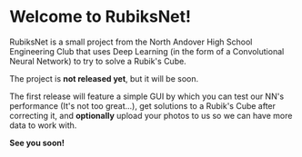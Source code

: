 # **Welcome to RubiksNet!**

RubiksNet is a small project from the North Andover High School Engineering Club that uses Deep Learning (in the form of a Convolutional Neural Network) to try to solve a Rubik's Cube.

The project is **not released yet**, but it will be soon.

The first release will feature a simple GUI by which you can test our NN's performance (It's not too great...), get solutions to a Rubik's Cube after correcting it, and __optionally__ upload your photos to us so we can have more data to work with.

__See you soon!__

